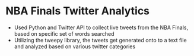# NBA Finals Twitter Analytics

- Used Python and Twitter API to collect live tweets from the NBA Finals, based on specific set of words searched
- Utilizing the tweepy library, the tweets get generated onto to a text file and analyzed based on various twitter categories
